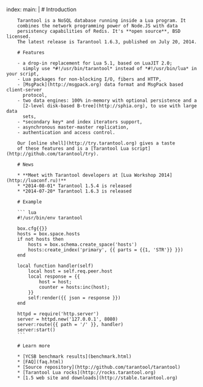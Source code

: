 index:
    main: |
        # Introduction

        Tarantool is a NoSQL database running inside a Lua program. It
        combines the network programming power of Node.JS with data
        persistency capabilities of Redis. It's **open source**, BSD licensed.
        The latest release is Tarantool 1.6.3, published on July 20, 2014.

        # Features

        - a drop-in replacement for Lua 5.1, based on LuaJIT 2.0;
          simply use *#!/usr/bin/tarantool* instead of *#!/usr/bin/lua* in your script,
        - Lua packages for non-blocking I/O, fibers and HTTP,
        - [MsgPack](http://msgpack.org) data format and MsgPack based client-server
          protocol,
        - two data engines: 100% in-memory with optional persistence and a
          [2-level disk-based B-tree](http://sphia.org), to use with large data
          sets,
        - *secondary key* and index iterators support,
        - asynchronous master-master replication,
        - authentication and access control.

        Our [online shell](http://try.tarantool.org) gives a taste
        of these features and is a [Tarantool Lua script](http://github.com/tarantool/try).

        # News 

        * **Meet with Tarantool developers at [Lua Workshop 2014](http://luaconf.ru)!**
        * *2014-08-01* Tarantool 1.5.4 is released
        * *2014-07-20* Tarantool 1.6.3 is released

        # Example

        ``` lua
        #!/usr/bin/env tarantool

        box.cfg{{}}
        hosts = box.space.hosts
        if not hosts then
            hosts = box.schema.create_space('hosts')
            hosts:create_index('primary', {{ parts = {{1, 'STR'}} }})
        end

        local function handler(self)
            local host = self.req.peer.host
            local response = {{
                host = host;
                counter = hosts:inc(host);
            }}
            self:render({{ json = response }})
        end

        httpd = require('http.server')
        server = httpd.new('127.0.0.1', 8080)
        server:route({{ path = '/' }}, handler)
        server:start()
        ```

        # Learn more

        * [YCSB benchmark results](benchmark.html)
        * [FAQ](faq.html)
        * [Source repository](http://github.com/tarantool/tarantool)
        * [Tarantool Lua rocks](http://rocks.tarantool.org)
        * [1.5 web site and downloads](http://stable.tarantool.org)


